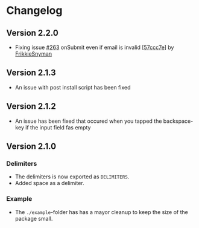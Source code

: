 # Changelog

## Version 2.2.0
- Fixing issue [#263](https://github.com/arelstone/react-native-email-chip/issues/263)  onSubmit even if email is invalid [[57ccc7e](https://github.com/arelstone/react-native-email-chip/commit/57ccc7eaacc53ef1aa9cb2bf8dde1ade7515e2f2)] by [FrikkieSnyman](https://github.com/FrikkieSnyman) 

## Version 2.1.3
- An issue with post install script has been fixed

## Version 2.1.2
- An issue has been fixed that occured when you tapped the backspace-key if the input field fas empty

## Version 2.1.0

### Delimiters
- The delimiters is now exported as `DELIMITERS`.
- Added space as a delimiter.

### Example
- The `./example`-folder has has a mayor cleanup to keep the size of the package small.

